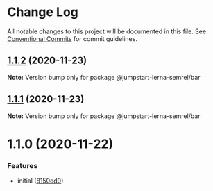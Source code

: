 # Change Log

All notable changes to this project will be documented in this file.
See [Conventional Commits](https://conventionalcommits.org) for commit guidelines.

## [1.1.2](https://github.com/maximegel/jumpstart-lerna-semrel/compare/@jumpstart-lerna-semrel/bar@1.1.1...@jumpstart-lerna-semrel/bar@1.1.2) (2020-11-23)

**Note:** Version bump only for package @jumpstart-lerna-semrel/bar

## [1.1.1](https://github.com/maximegel/jumpstart-lerna-semrel/compare/@jumpstart-lerna-semrel/bar@1.1.0...@jumpstart-lerna-semrel/bar@1.1.1) (2020-11-23)

**Note:** Version bump only for package @jumpstart-lerna-semrel/bar

# 1.1.0 (2020-11-22)

### Features

- initial ([8150ed0](https://github.com/maximegel/jumpstart-lerna-semrel/commit/8150ed07750e611241ee3ab83b761eb0c372d1b2))
